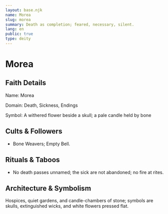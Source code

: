 ```yaml
---
layout: base.njk
name: Morea
slug: morea
summary: Death as completion; feared, necessary, silent.
lang: en
public: true
type: deity
---
```


# Morea

## Faith Details

Name: Morea

Domain: Death, Sickness, Endings

Symbol: A withered flower beside a skull; a pale candle held by bone

## Cults & Followers

- Bone Weavers; Empty Bell.

## Rituals & Taboos

- No death passes unnamed; the sick are not abandoned; no fire at rites.

## Architecture & Symbolism

Hospices, quiet gardens, and candle-chambers of stone; symbols are skulls, extinguished wicks, and white flowers pressed flat.
